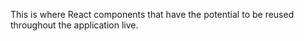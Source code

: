 This is where React components that have the potential to be reused throughout the application live.
